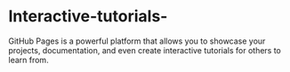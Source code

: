 # Interactive-tutorials-
GitHub Pages is a powerful platform that allows you to showcase your projects, documentation, and even create interactive tutorials for others to learn from.
